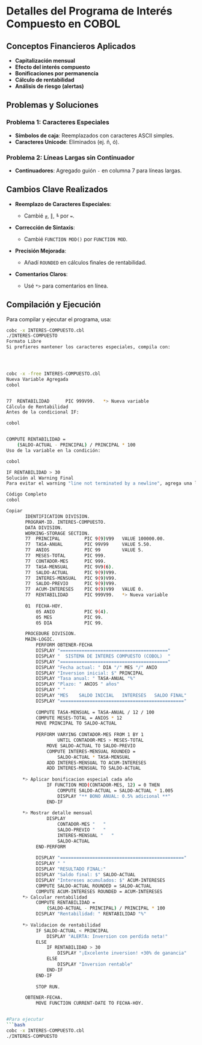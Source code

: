 # Detalles del Programa de Interés Compuesto en COBOL

## Conceptos Financieros Aplicados

- **Capitalización mensual**
- **Efecto del interés compuesto**
- **Bonificaciones por permanencia**
- **Cálculo de rentabilidad**
- **Análisis de riesgo (alertas)**

## Problemas y Soluciones

### Problema 1: Caracteres Especiales

- **Símbolos de caja**: Reemplazados con caracteres ASCII simples.
- **Caracteres Unicode**: Eliminados (ej. ñ, ó).

### Problema 2: Líneas Largas sin Continuador

- **Continuadores**: Agregado guión `-` en columna 7 para líneas largas.

## Cambios Clave Realizados

- **Reemplazo de Caracteres Especiales**:
  - Cambié `╔`, `║`, `╚` por `=`.

- **Corrección de Sintaxis**:
  - Cambié `FUNCTION MOD()` por `FUNCTION MOD`.

- **Precisión Mejorada**:
  - Añadí `ROUNDED` en cálculos finales de rentabilidad.

- **Comentarios Claros**:
  - Usé `*>` para comentarios en línea.

## Compilación y Ejecución

Para compilar y ejecutar el programa, usa:

```bash
cobc -x INTERES-COMPUESTO.cbl
./INTERES-COMPUESTO
Formato Libre
Si prefieres mantener los caracteres especiales, compila con:




cobc -x -free INTERES-COMPUESTO.cbl
Nueva Variable Agregada
cobol


77  RENTABILIDAD      PIC 999V99.   *> Nueva variable
Cálculo de Rentabilidad
Antes de la condicional IF:

cobol


COMPUTE RENTABILIDAD = 
    (SALDO-ACTUAL - PRINCIPAL) / PRINCIPAL * 100
Uso de la variable en la condición:

cobol

IF RENTABILIDAD > 30
Solución al Warning Final
Para evitar el warning "line not terminated by a newline", agrega una línea vacía al final del archivo.

Código Completo
cobol

Copiar
       IDENTIFICATION DIVISION.
       PROGRAM-ID. INTERES-COMPUESTO.
       DATA DIVISION.
       WORKING-STORAGE SECTION.
       77  PRINCIPAL         PIC 9(9)V99   VALUE 100000.00.
       77  TASA-ANUAL        PIC 99V99     VALUE 5.50.
       77  ANIOS             PIC 99        VALUE 5.
       77  MESES-TOTAL       PIC 999.
       77  CONTADOR-MES      PIC 999.
       77  TASA-MENSUAL      PIC 9V9(6).
       77  SALDO-ACTUAL      PIC 9(9)V99.
       77  INTERES-MENSUAL   PIC 9(9)V99.
       77  SALDO-PREVIO      PIC 9(9)V99.
       77  ACUM-INTERESES    PIC 9(9)V99   VALUE 0.
       77  RENTABILIDAD      PIC 999V99.   *> Nueva variable
       
       01  FECHA-HOY.
           05 ANIO           PIC 9(4).
           05 MES            PIC 99.
           05 DIA            PIC 99.

       PROCEDURE DIVISION.
       MAIN-LOGIC.
           PERFORM OBTENER-FECHA
           DISPLAY "========================================"
           DISPLAY "  SISTEMA DE INTERES COMPUESTO (COBOL)  "
           DISPLAY "========================================"
           DISPLAY "Fecha actual: " DIA "/" MES "/" ANIO
           DISPLAY "Inversion inicial: $" PRINCIPAL
           DISPLAY "Tasa anual: " TASA-ANUAL "%"
           DISPLAY "Plazo: " ANIOS " años"
           DISPLAY " "
           DISPLAY "MES    SALDO INICIAL   INTERESES   SALDO FINAL"
           DISPLAY "=============================================="
           
           COMPUTE TASA-MENSUAL = TASA-ANUAL / 12 / 100
           COMPUTE MESES-TOTAL = ANIOS * 12
           MOVE PRINCIPAL TO SALDO-ACTUAL
           
           PERFORM VARYING CONTADOR-MES FROM 1 BY 1
                   UNTIL CONTADOR-MES > MESES-TOTAL
               MOVE SALDO-ACTUAL TO SALDO-PREVIO
               COMPUTE INTERES-MENSUAL ROUNDED = 
                   SALDO-ACTUAL * TASA-MENSUAL
               ADD INTERES-MENSUAL TO ACUM-INTERESES
               ADD INTERES-MENSUAL TO SALDO-ACTUAL
               
      *> Aplicar bonificacion especial cada año
               IF FUNCTION MOD(CONTADOR-MES, 12) = 0 THEN
                   COMPUTE SALDO-ACTUAL = SALDO-ACTUAL * 1.005
                   DISPLAY "** BONO ANUAL: 0.5% adicional **"
               END-IF
               
      *> Mostrar detalle mensual
               DISPLAY 
                   CONTADOR-MES "   " 
                   SALDO-PREVIO "   " 
                   INTERES-MENSUAL "   " 
                   SALDO-ACTUAL
           END-PERFORM
           
           DISPLAY "=============================================="
           DISPLAY " "
           DISPLAY "RESULTADO FINAL:"
           DISPLAY "Saldo final: $" SALDO-ACTUAL
           DISPLAY "Intereses acumulados: $" ACUM-INTERESES
           COMPUTE SALDO-ACTUAL ROUNDED = SALDO-ACTUAL
           COMPUTE ACUM-INTERESES ROUNDED = ACUM-INTERESES
      *> Calcular rentabilidad
           COMPUTE RENTABILIDAD = 
               (SALDO-ACTUAL - PRINCIPAL) / PRINCIPAL * 100
           DISPLAY "Rentabilidad: " RENTABILIDAD "%"
           
      *> Validacion de rentabilidad
           IF SALDO-ACTUAL < PRINCIPAL
               DISPLAY "ALERTA: Inversion con perdida neta!"
           ELSE 
               IF RENTABILIDAD > 30
                   DISPLAY "¡Excelente inversion! +30% de ganancia"
               ELSE
                   DISPLAY "Inversion rentable"
               END-IF
           END-IF
           
           STOP RUN.

       OBTENER-FECHA.
           MOVE FUNCTION CURRENT-DATE TO FECHA-HOY.


#Para ejecutar
```bash
cobc -x INTERES-COMPUESTO.cbl
./INTERES-COMPUESTO
